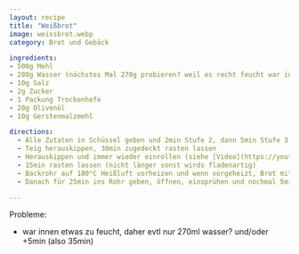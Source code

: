 ```yaml
---
layout: recipe
title: "Weißbrot"
image: weissbrot.webp
category: Brot und Gebäck

ingredients:
- 500g Mehl
- 280g Wasser (nächstes Mal 270g probieren? weil es recht feucht war innen)
- 10g Salz
- 2g Zucker
- 1 Packung Trockenhefe
- 20g Olivenöl
- 10g Gerstenmalzmehl

directions:
  - Alle Zutaten in Schüssel geben und 2min Stufe 2, dann 5min Stufe 3 mischen
  - Teig herauskippen, 30min zugedeckt rasten lassen
  - Herauskippen und immer wieder einrollen (siehe [Video](https://youtu.be/YNS1V2021mg?t=168)), 90° drehen, einrollen etc (um Spannung aufzubauen)
  - 15min rasten lassen (nicht länger sonst wirds fladenartig)
  - Backrohr auf 180°C Heißluft vorheizen und wenn vorgeheizt, Brot mit Wasser besprühen.
  - Danach für 25min ins Rohr geben, öffnen, einsprühen und nochmal 5min im Rohr lassen (TODO nächstes Mal +5min weil es noch feucht war innen -evtl auch die letzten 10min weniger heiß?)

---
```


Probleme:

- war innen etwas zu feucht, daher evtl nur 270ml wasser? und/oder +5min (also 35min)